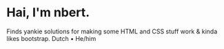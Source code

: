 # Hai, I'm nbert.
Finds yankie solutions for making some HTML and CSS stuff work & kinda likes bootstrap. Dutch • He/him
